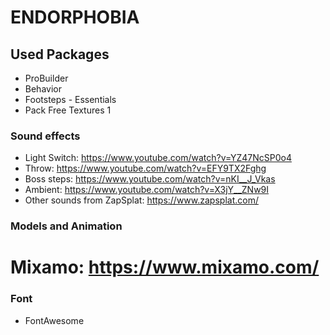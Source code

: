 # ENDORPHOBIA

## Used Packages

* ProBuilder
* Behavior
* Footsteps - Essentials
* Pack Free Textures 1

### Sound effects

* Light Switch: https://www.youtube.com/watch?v=YZ47NcSP0o4
* Throw: https://www.youtube.com/watch?v=EFY9TX2Fghg
* Boss steps: https://www.youtube.com/watch?v=nKI__J_Vkas
* Ambient: https://www.youtube.com/watch?v=X3jY__ZNw9I
* Other sounds from ZapSplat: https://www.zapsplat.com/

### Models and Animation

# Mixamo: https://www.mixamo.com/

### Font

* FontAwesome

